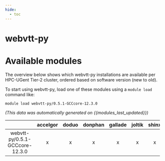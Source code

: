 ```yaml
---
hide:
  - toc
---
```


webvtt-py
=========

# Available modules


The overview below shows which webvtt-py installations are available per HPC-UGent Tier-2 cluster, ordered based on software version (new to old).

To start using webvtt-py, load one of these modules using a `module load` command like:

```shell
module load webvtt-py/0.5.1-GCCcore-12.3.0
```

*(This data was automatically generated on {{modules_last_updated}})*  

| |accelgor|doduo|donphan|gallade|joltik|shinx|skitty|
| :---: | :---: | :---: | :---: | :---: | :---: | :---: | :---: |
|webvtt-py/0.5.1-GCCcore-12.3.0|x|x|x|x|x|x|x|
